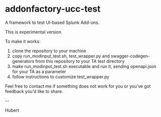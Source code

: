 # addonfactory-ucc-test
A framework to test UI-based Splunk Add-ons.

This is experimental version

To make it works:
1. clone the repository to your machine
2. copy run_modinput_test.sh, test_wrapper.py and swagger-codegen-generators from this repository to your TA test directory
3. make run_modinput_test.sh executable and run it, sending openapi.json for your TA as a parameter
4. follow instructions to customize test_wrapper.py

Feel free to contact me if something does not work for you or you've got feedback you'd like to share.

 --

Hubert
